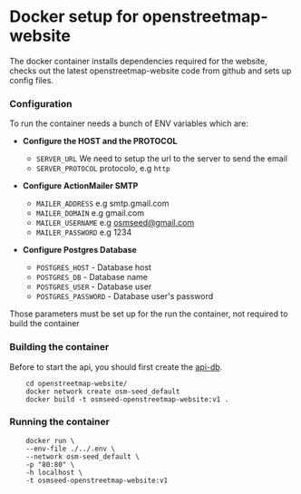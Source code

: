 # Docker setup for openstreetmap-website

The docker container installs dependencies required for the website, checks out the latest openstreetmap-website code from github and sets up config files.

### Configuration

To run the container needs a bunch of ENV variables which are:

- **Configure the HOST and the PROTOCOL**

  - `SERVER_URL` We need to setup the url to the server to send the email
  - `SERVER_PROTOCOL`  protocolo, e.g `http`

- **Configure ActionMailer SMTP**

  - `MAILER_ADDRESS` e.g smtp.gmail.com
  - `MAILER_DOMAIN` e.g gmail.com
  - `MAILER_USERNAME` e.g osmseed@gmail.com
  - `MAILER_PASSWORD` e.g 1234

- **Configure Postgres Database**

  - `POSTGRES_HOST` - Database host
  - `POSTGRES_DB` - Database name
  - `POSTGRES_USER` - Database user
  - `POSTGRES_PASSWORD` - Database user's password 

Those parameters must be set up for the run the container, not required to build the container


### Building the container

Before to start the api, you should first create the [api-db](https://github.com/developmentseed/osm-seed/tree/master/db).


```
    cd openstreetmap-website/
    docker network create osm-seed_default
    docker build -t osmseed-openstreetmap-website:v1 .
```


### Running the container

```
    docker run \
    --env-file ./../.env \
    --network osm-seed_default \
    -p "80:80" \
    -h localhost \
    -t osmseed-openstreetmap-website:v1
```
